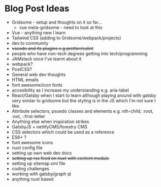# Blog Post Ideas

- Gridsome - setup and thoughts on it so far...
  - vue meta-gridsome - need to look at this
- Vue - anything new I learn
- Tailwind CSS (adding to Gridsome/webpack/projects)
- dev.to community
- ~~vscode and its plugins e.g prettier/eslint~~
- people who have non-tech degrees getting into tech/programming
- JAMstack once I've learnt about it
- webpack?
- PostCSS?
- General web dev thoughts
- HTML emails
- font awesome/icon fonts
- accesibility as I increase my understanding e.g. aria-label
- React/Gatsby when I start to learn although playing around with gatsby very similar to gridsome but the styling is in the JS which I'm not sure I like.
- Attribute selectors, psuedo classes and elements e.g. nth-child, :root, :not, ::first-letter
- Anything else when inspiration strikes
- GatsbyJS + netlifyCMS/forestry CMS
- CSS selectors which could be used as a reference
- ES6+ ?
- font awesome icons
- nuxt config file
- setting up own web dev docs
- ~~setting up rss feed on nuxt with content module~~
- setting up sitemap.xml file
- coding challenges
- working with gatsby/graph ql
- anything nuxt based
